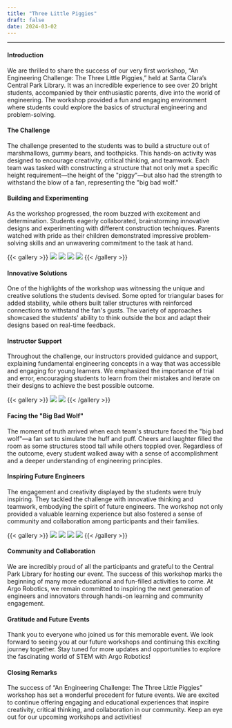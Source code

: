 ```yaml
---
title: "Three Little Piggies"
draft: false
date: 2024-03-02
---
```


---

#### Introduction

We are thrilled to share the success of our very first workshop, “An Engineering Challenge: The Three Little Piggies,” held at Santa Clara’s Central Park Library. It was an incredible experience to see over 20 bright students, accompanied by their enthusiastic parents, dive into the world of engineering. The workshop provided a fun and engaging environment where students could explore the basics of structural engineering and problem-solving.

#### The Challenge

The challenge presented to the students was to build a structure out of marshmallows, gummy bears, and toothpicks. This hands-on activity was designed to encourage creativity, critical thinking, and teamwork. Each team was tasked with constructing a structure that not only met a specific height requirement—the height of the "piggy"—but also had the strength to withstand the blow of a fan, representing the "big bad wolf."

#### Building and Experimenting

As the workshop progressed, the room buzzed with excitement and determination. Students eagerly collaborated, brainstorming innovative designs and experimenting with different construction techniques. Parents watched with pride as their children demonstrated impressive problem-solving skills and an unwavering commitment to the task at hand.

{{< gallery >}}
  <img src="gallery/1.png" class="grid-w50" />
  <img src="gallery/2.png" class="grid-w50" />
  <img src="gallery/3.png" class="grid-w50" />
  <img src="gallery/4.png" class="grid-w50" />
{{< /gallery >}}

#### Innovative Solutions

One of the highlights of the workshop was witnessing the unique and creative solutions the students devised. Some opted for triangular bases for added stability, while others built taller structures with reinforced connections to withstand the fan's gusts. The variety of approaches showcased the students' ability to think outside the box and adapt their designs based on real-time feedback.

#### Instructor Support

Throughout the challenge, our instructors provided guidance and support, explaining fundamental engineering concepts in a way that was accessible and engaging for young learners. We emphasized the importance of trial and error, encouraging students to learn from their mistakes and iterate on their designs to achieve the best possible outcome.

{{< gallery >}}
  <img src="gallery/9.png" class="grid-w50" />
  <img src="gallery/10.png" class="grid-w50" />
{{< /gallery >}}

#### Facing the "Big Bad Wolf"

The moment of truth arrived when each team's structure faced the "big bad wolf"—a fan set to simulate the huff and puff. Cheers and laughter filled the room as some structures stood tall while others toppled over. Regardless of the outcome, every student walked away with a sense of accomplishment and a deeper understanding of engineering principles.


#### Inspiring Future Engineers

The engagement and creativity displayed by the students were truly inspiring. They tackled the challenge with innovative thinking and teamwork, embodying the spirit of future engineers. The workshop not only provided a valuable learning experience but also fostered a sense of community and collaboration among participants and their families.

{{< gallery >}}
  <img src="gallery/5.png" class="grid-w50" />
  <img src="gallery/6.png" class="grid-w50" />
  <img src="gallery/7.png" class="grid-w50" />
  <img src="gallery/8.png" class="grid-w50" />
{{< /gallery >}}
#### Community and Collaboration

We are incredibly proud of all the participants and grateful to the Central Park Library for hosting our event. The success of this workshop marks the beginning of many more educational and fun-filled activities to come. At Argo Robotics, we remain committed to inspiring the next generation of engineers and innovators through hands-on learning and community engagement.


#### Gratitude and Future Events

Thank you to everyone who joined us for this memorable event. We look forward to seeing you at our future workshops and continuing this exciting journey together. Stay tuned for more updates and opportunities to explore the fascinating world of STEM with Argo Robotics!


#### Closing Remarks

The success of “An Engineering Challenge: The Three Little Piggies” workshop has set a wonderful precedent for future events. We are excited to continue offering engaging and educational experiences that inspire creativity, critical thinking, and collaboration in our community. Keep an eye out for our upcoming workshops and activities!